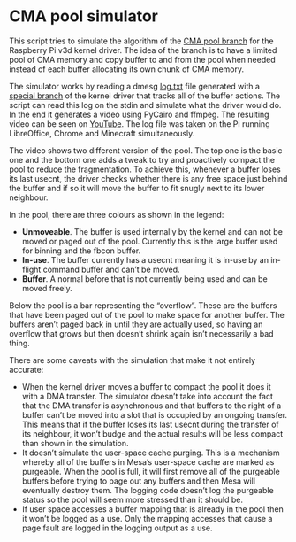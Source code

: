 # CMA pool simulator

This script tries to simulate the algorithm of the [CMA pool branch](https://github.com/bpeel/linux/tree/nroberts/cma-pool-compact) for the Raspberry Pi v3d kernel driver. The idea of the branch is to have a limited pool of CMA memory and copy buffer to and from the pool when needed instead of each buffer allocating its own chunk of CMA memory.

The simulator works by reading a dmesg [log.txt](log) file generated with a [special branch](https://github.com/bpeel/linux/tree/nroberts/bo-usage-logging) of the kernel driver that tracks all of the buffer actions. The script can read this log on the stdin and simulate what the driver would do. In the end it generates a video using PyCairo and ffmpeg. The resulting video can be seen on [YouTube](https://youtu.be/QZngqi833hg). The log file was taken on the Pi running LibreOffice, Chrome and Minecraft simultaneously.

The video shows two different version of the pool. The top one is the basic one and the bottom one adds a tweak to try and proactively compact the pool to reduce the fragmentation. To achieve this, whenever a buffer loses its last usecnt, the driver checks whether there is any free space just behind the buffer and if so it will move the buffer to fit snugly next to its lower neighbour.

In the pool, there are three colours as shown in the legend:

* **Unmoveable**. The buffer is used internally by the kernel and can not be moved or paged out of the pool. Currently this is the large buffer used for binning and the fbcon buffer.
* **In-use**. The buffer currently has a usecnt meaning it is in-use by an in-flight command buffer and can’t be moved.
* **Buffer**. A normal before that is not currently being used and can be moved freely.

Below the pool is a bar representing the “overflow”. These are the buffers that have been paged out of the pool to make space for another buffer. The buffers aren’t paged back in until they are actually used, so having an overflow that grows but then doesn’t shrink again isn’t necessarily a bad thing.

There are some caveats with the simulation that make it not entirely accurate:

* When the kernel driver moves a buffer to compact the pool it does it with a DMA transfer. The simulator doesn’t take into account the fact that the DMA transfer is asynchronous and that buffers to the right of a buffer can’t be moved into a slot that is occupied by an ongoing transfer. This means that if the buffer loses its last usecnt during the transfer of its neighbour, it won’t budge and the actual results will be less compact than shown in the simulation.
* It doesn’t simulate the user-space cache purging. This is a mechanism whereby all of the buffers in Mesa’s user-space cache are marked as purgeable. When the pool is full, it will first remove all of the purgeable buffers before trying to page out any buffers and then Mesa will eventually destroy them. The logging code doesn’t log the purgeable status so the pool will seem more stressed than it should be.
* If user space accesses a buffer mapping that is already in the pool then it won’t be logged as a use. Only the mapping accesses that cause a page fault are logged in the logging output as a use.
